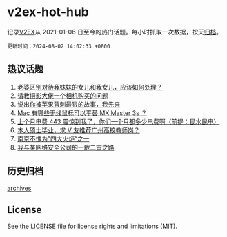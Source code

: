 # v2ex-hot-hub

 记录[V2EX](https://www.v2ex.com/)从 2021-01-06 日至今的热门话题。每小时抓取一次数据，按天[归档](archives)。

`更新时间：2024-08-02 14:02:33 +0800`

## 热议话题

1. [老婆区别对待我妹妹的女儿和我女儿，应该如何处理？](https://www.v2ex.com/t/1061982)
1. [请教摄影大佬一个相机购买的问题](https://www.v2ex.com/t/1061896)
1. [说出你被苹果背刺最狠的故事，我先来](https://www.v2ex.com/t/1061781)
1. [Mac 有哪些无线鼠标可以平替 MX Master 3s ？](https://www.v2ex.com/t/1061742)
1. [上个月电费 443 震惊到我了，你们一个月都多少电费啊（前提：民水民电）](https://www.v2ex.com/t/1061951)
1. [本人硕士毕业，求 V 友推荐广州高校教师岗？](https://www.v2ex.com/t/1061907)
1. [南京不愧为”四大火炉“之一](https://www.v2ex.com/t/1061891)
1. [我与某网络安全公司的一裁二审之路](https://www.v2ex.com/t/1061925)

## 历史归档

[archives](archives)

## License

See the [LICENSE](LICENSE) file for license rights and limitations (MIT).
